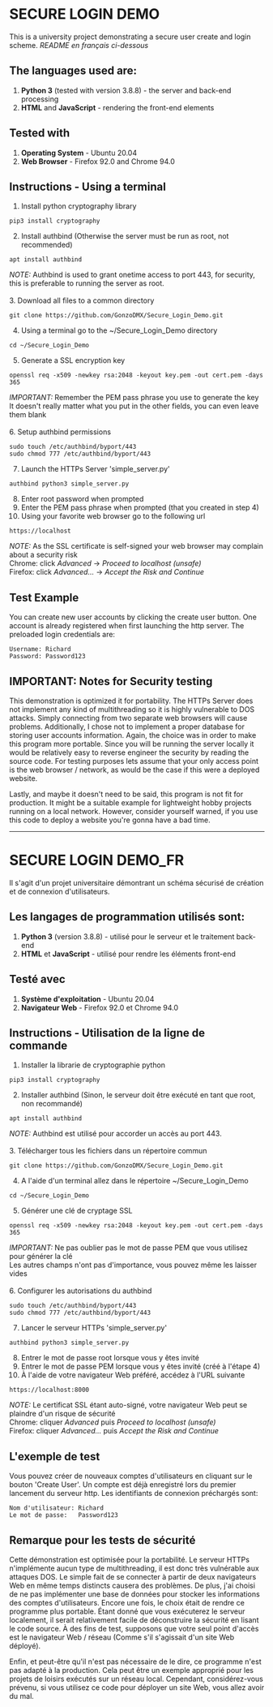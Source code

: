 # SECURE LOGIN DEMO

This is a university project demonstrating a secure user create and login scheme. 
*README en français ci-dessous*

## The languages used are:
1. **Python 3** (tested with version 3.8.8) - the server and back-end processing
2. **HTML** and **JavaScript** - rendering the front-end elements
	
## Tested with
1. **Operating System** - Ubuntu 20.04
2. **Web Browser** - Firefox 92.0 and Chrome 94.0
	
## Instructions - Using a terminal
1. Install python cryptography library
```
pip3 install cryptography
```
2. Install authbind (Otherwise the server must be run as root, not recommended)<br />
```
apt install authbind
```
*NOTE:* Authbind is used to grant onetime access to port 443, for security, this is preferable to running the server as root.<br /><br />
3. Download all files to a common directory
```
git clone https://github.com/GonzoDMX/Secure_Login_Demo.git
```
4. Using a terminal go to the ~/Secure_Login_Demo directory
```
cd ~/Secure_Login_Demo
```
5. Generate a SSL encryption key<br />
```
openssl req -x509 -newkey rsa:2048 -keyout key.pem -out cert.pem -days 365
```
*IMPORTANT:* Remember the PEM pass phrase you use to generate the key<br />
It doesn't really matter what you put in the other fields, you can even leave them blank<br /><br />
6. Setup authbind permissions
```
sudo touch /etc/authbind/byport/443
sudo chmod 777 /etc/authbind/byport/443
```
7. Launch the HTTPs Server 'simple_server.py'
```
authbind python3 simple_server.py
```
8. Enter root password when prompted<br />
9. Enter the PEM pass phrase when prompted (that you created in step 4)<br />
10. Using your favorite web browser go to the following url
```
https://localhost
```
*NOTE:* As the SSL certificate is self-signed your web browser may complain about a security risk<br />
Chrome: click *Advanced* -> *Proceed to localhost (unsafe)*<br />
Firefox: click *Advanced...* -> *Accept the Risk and Continue*


## Test Example
You can create new user accounts by clicking the create user button. One account is already registered when first launching the http server.
The preloaded login credentials are:
```
Username: Richard
Password: Password123
```

## IMPORTANT: Notes for Security testing
This demonstration is optimized it for portability. The HTTPs Server does not implement any kind of multithreading so it is highly vulnerable to DOS attacks. Simply connecting from two separate web browsers will cause problems. Additionally, I chose not to implement a proper database for storing user accounts information. Again, the choice was in order to make this program more portable. Since you will be running the server locally it would be relatively easy to reverse engineer the security by reading the source code. For testing purposes lets assume that your only access point is the web browser / network, as would be the case if this were a deployed website.

Lastly, and maybe it doesn't need to be said, this program is not fit for production. It might be a suitable example for lightweight hobby projects running on a local network. However, consider yourself warned, if you use this code to deploy a website you're gonna have a bad time.


---


# SECURE LOGIN DEMO_FR

Il s'agit d'un projet universitaire démontrant un schéma sécurisé de création et de connexion d'utilisateurs. 

## Les langages de programmation utilisés sont:
1. **Python 3** (version 3.8.8) - utilisé pour le serveur et le traitement back-end
2. **HTML** et **JavaScript** - utilisé pour rendre les éléments front-end
	
## Testé avec
1. **Système d'exploitation** - Ubuntu 20.04
2. **Navigateur Web** - Firefox 92.0 et Chrome 94.0
	
## Instructions - Utilisation de la ligne de commande
1. Installer la librarie de cryptographie python
```
pip3 install cryptography
```
2. Installer authbind (Sinon, le serveur doit être exécuté en tant que root, non recommandé)<br />
```
apt install authbind
```
*NOTE:* Authbind est utilisé pour accorder un accès au port 443.<br /><br />
3. Télécharger tous les fichiers dans un répertoire commun
```
git clone https://github.com/GonzoDMX/Secure_Login_Demo.git
```
4. A l'aide d'un terminal allez dans le répertoire ~/Secure_Login_Demo
```
cd ~/Secure_Login_Demo
```
5. Générer une clé de cryptage SSL<br />
```
openssl req -x509 -newkey rsa:2048 -keyout key.pem -out cert.pem -days 365
```
*IMPORTANT:* Ne pas oublier pas le mot de passe PEM que vous utilisez pour générer la clé<br />
Les autres champs n'ont pas d'importance, vous pouvez même les laisser vides<br /><br />
6. Configurer les autorisations du authbind
```
sudo touch /etc/authbind/byport/443
sudo chmod 777 /etc/authbind/byport/443
```
7. Lancer le serveur HTTPs 'simple_server.py'
```
authbind python3 simple_server.py
```
8. Entrer le mot de passe root lorsque vous y êtes invité<br />
9. Entrer le mot de passe PEM lorsque vous y êtes invité (créé à l'étape 4)<br />
10. À l'aide de votre navigateur Web préféré, accédez à l'URL suivante
```
https://localhost:8000
```
*NOTE:* Le certificat SSL étant auto-signé, votre navigateur Web peut se plaindre d'un risque de sécurité<br />
Chrome: cliquer *Advanced* puis *Proceed to localhost (unsafe)*<br />
Firefox: cliquer *Advanced...* puis *Accept the Risk and Continue*


## L'exemple de test
Vous pouvez créer de nouveaux comptes d'utilisateurs en cliquant sur le bouton 'Create User'. Un compte est déjà enregistré lors du premier lancement du serveur http.
Les identifiants de connexion préchargés sont:
```
Nom d'utilisateur: Richard
Le mot de passe:   Password123
```

## Remarque pour les tests de sécurité
Cette démonstration est optimisée pour la portabilité. Le serveur HTTPs n'implémente aucun type de multithreading, il est donc très vulnérable aux attaques DOS. Le simple fait de se connecter à partir de deux navigateurs Web en même temps distincts causera des problèmes. De plus, j'ai choisi de ne pas implémenter une base de données pour stocker les informations des comptes d'utilisateurs. Encore une fois, le choix était de rendre ce programme plus portable. Étant donné que vous exécuterez le serveur localement, il serait relativement facile de déconstruire la sécurité en lisant le code source. À des fins de test, supposons que votre seul point d'accès est le navigateur Web / réseau  (Comme s'il s'agissait d'un site Web déployé).

Enfin, et peut-être qu'il n'est pas nécessaire de le dire, ce programme n'est pas adapté à la production. Cela peut être un exemple approprié pour les projets de loisirs exécutés sur un réseau local. Cependant, considérez-vous prévenu, si vous utilisez ce code pour déployer un site Web, vous allez avoir du mal.
